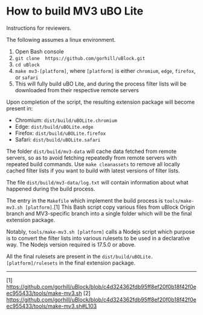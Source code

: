 # How to build MV3 uBO Lite

Instructions for reviewers.

The following assumes a linux environment.

1. Open Bash console
2. `git clone  https://github.com/gorhill/uBlock.git`
3. `cd uBlock`
4. `make mv3-[platform]`, where `[platform]` is either `chromium`, `edge`, `firefox`, or `safari`
5. This will fully build uBO Lite, and during the process filter lists will be downloaded from their respective remote servers

Upon completion of the script, the resulting extension package will become present in:

- Chromium: `dist/build/uBOLite.chromium`
- Edge: `dist/build/uBOLite.edge`
- Firefox: `dist/build/uBOLite.firefox`
- Safari: `dist/build/uBOLite.safari`

The folder `dist/build/mv3-data` will cache data fetched from remote servers, so as to avoid fetching repeatedly from remote servers with repeated build commands. Use `make cleanassets` to remove all locally cached filter lists if you want to build with latest versions of filter lists.

The file `dist/build/mv3-data/log.txt` will contain information about what happened during the build process.

The entry in the `Makefile` which implement the build process is `tools/make-mv3.sh [platform]`.[1] This Bash script copy various files from uBlock Origin branch and MV3-specific branch into a single folder which will be the final extension package.

Notably, `tools/make-mv3.sh [platform]` calls a Nodejs script which purpose is to convert the filter lists into various rulesets to be used in a declarative way. The Nodejs version required is 17.5.0 or above.

All the final rulesets are present in the `dist/build/uBOLite.[platform]/rulesets` in the final extension package.

---

[1] https://github.com/gorhill/uBlock/blob/c4d324362fdb95ff8ef20f0b18f42f0eec955433/tools/make-mv3.sh
[2] https://github.com/gorhill/uBlock/blob/c4d324362fdb95ff8ef20f0b18f42f0eec955433/tools/make-mv3.sh#L103
